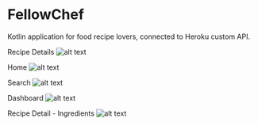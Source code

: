 # FellowChef
 Kotlin application for food recipe lovers, connected to Heroku custom API. 
 
 Recipe Details
 ![alt text](https://github.com/alfredbwong/FellowChef/blob/main/app/src/main/res/drawable-v24/fc-2.PNG)
 
 Home
 ![alt text](https://github.com/alfredbwong/FellowChef/blob/main/app/src/main/res/drawable-v24/fc-1.PNG)
 
 Search
 ![alt text](https://github.com/alfredbwong/FellowChef/blob/main/app/src/main/res/drawable-v24/fc-3.PNG)
 
 Dashboard
 ![alt text](https://github.com/alfredbwong/FellowChef/blob/main/app/src/main/res/drawable-v24/fc-4.PNG)
 
 Recipe Detail - Ingredients
 ![alt text](https://github.com/alfredbwong/FellowChef/blob/main/app/src/main/res/drawable-v24/fc-5.PNG)
